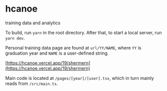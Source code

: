 # hcanoe

training data and analytics

To build, run `yarn` in the root directory. After that, to start a local server, run `yarn dev`.

Personal training data page are found at `url/YY/NAME`, where `YY` is graduation year and `NAME` is a user-defined string.

[https://hcanoe.vercel.app/19/shermern](https://hcanoe.vercel.app/19/shermern)

Main code is located at `/pages/[year]/[user].tsx`, which in turn mainly reads from `/src/main.ts`.
